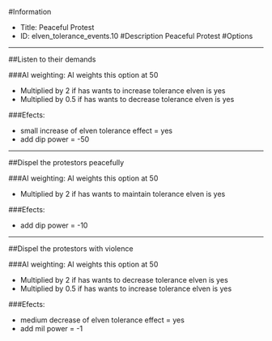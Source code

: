 #Information
 - Title: Peaceful Protest
 - ID: elven_tolerance_events.10
#Description
Peaceful Protest
#Options

___
##Listen to their demands

###AI weighting:
AI weights this option at 50
 - Multiplied by 2 if has wants to increase tolerance elven is yes
 - Multiplied by 0.5 if has wants to decrease tolerance elven is yes


###Efects:<ul><li>small increase of elven tolerance effect = yes</li><li>add dip power = -50</li></ul>

___
##Dispel the protestors peacefully

###AI weighting:
AI weights this option at 50
 - Multiplied by 2 if has wants to maintain tolerance elven is yes


###Efects:<ul><li>add dip power = -10</li></ul>

___
##Dispel the protestors with violence

###AI weighting:
AI weights this option at 50
 - Multiplied by 2 if has wants to decrease tolerance elven is yes
 - Multiplied by 0.5 if has wants to increase tolerance elven is yes


###Efects:<ul><li>medium decrease of elven tolerance effect = yes</li><li>add mil power = -1</li></ul>
